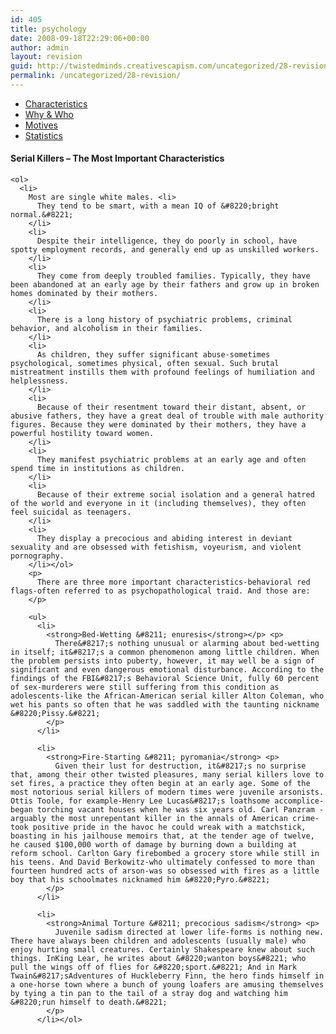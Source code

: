 ```yaml
---
id: 405
title: psychology
date: 2008-09-18T22:29:06+00:00
author: admin
layout: revision
guid: http://twistedminds.creativescapism.com/uncategorized/28-revision/
permalink: /uncategorized/28-revision/
---
```

<p class="dropcap-first">
  <ul id="navlist">
    <li id="active">
      <a href="/psychology/" id="current" title="10 most important characteristis">Characteristics</a>
    </li>
    <li>
      <a href="/psychology/why/" title="why do they kill and who are their victims">Why & Who</a>
    </li>
    <li>
      <a href="/psychology/motives/" title="discover what motivates serial killers">Motives</a>
    </li>
    <li>
      <a href="/psychology/statistics/" title="interesting serial killers statistics">Statistics</a>
    </li>
  </ul>
  
  <div class="body">
    <h4>
      Serial Killers &#8211; The Most Important Characteristics
    </h4>
    
    <ol>
      <li>
        Most are single white males. <li>
          They tend to be smart, with a mean IQ of &#8220;bright normal.&#8221;
        </li>
        <li>
          Despite their intelligence, they do poorly in school, have spotty employment records, and generally end up as unskilled workers.
        </li>
        <li>
          They come from deeply troubled families. Typically, they have been abandoned at an early age by their fathers and grow up in broken homes dominated by their mothers.
        </li>
        <li>
          There is a long history of psychiatric problems, criminal behavior, and alcoholism in their families.
        </li>
        <li>
          As children, they suffer significant abuse-sometimes psychological, sometimes physical, often sexual. Such brutal mistreatment instills them with profound feelings of humiliation and helplessness.
        </li>
        <li>
          Because of their resentment toward their distant, absent, or abusive fathers, they have a great deal of trouble with male authority figures. Because they were dominated by their mothers, they have a powerful hostility toward women.
        </li>
        <li>
          They manifest psychiatric problems at an early age and often spend time in institutions as children.
        </li>
        <li>
          Because of their extreme social isolation and a general hatred of the world and everyone in it (including themselves), they often feel suicidal as teenagers.
        </li>
        <li>
          They display a precocious and abiding interest in deviant sexuality and are obsessed with fetishism, voyeurism, and violent pornography.
        </li></ol> 
        <p>
          There are three more important characteristics-behavioral red flags-often referred to as psychopathological traid. And those are:
        </p>
        
        <ul>
          <li>
            <strong>Bed-Wetting &#8211; enuresis</strong></p> <p>
              There&#8217;s nothing unusual or alarming about bed-wetting in itself; it&#8217;s a common phenomenon among little children. When the problem persists into puberty, however, it may well be a sign of significant and even dangerous emotional disturbance. According to the findings of the FBI&#8217;s Behavioral Science Unit, fully 60 percent of sex-murderers were still suffering from this condition as adolescents-like the African-American serial killer Alton Coleman, who wet his pants so often that he was saddled with the taunting nickname &#8220;Pissy.&#8221;
            </p>
          </li>
          
          <li>
            <strong>Fire-Starting &#8211; pyromania</strong> <p>
              Given their lust for destruction, it&#8217;s no surprise that, among their other twisted pleasures, many serial killers love to set fires, a practice they often begin at an early age. Some of the most notorious serial killers of modern times were juvenile arsonists. Ottis Toole, for example-Henry Lee Lucas&#8217;s loathsome accomplice-began torching vacant houses when he was six years old. Carl Panzram -arguably the most unrepentant killer in the annals of American crime-took positive pride in the havoc he could wreak with a matchstick, boasting in his jailhouse memoirs that, at the tender age of twelve, he caused $100,000 worth of damage by burning down a building at reform school. Carlton Gary firebombed a grocery store while still in his teens. And David Berkowitz-who ultimately confessed to more than fourteen hundred acts of arson-was so obsessed with fires as a little boy that his schoolmates nicknamed him &#8220;Pyro.&#8221;
            </p>
          </li>
          
          <li>
            <strong>Animal Torture &#8211; precocious sadism</strong> <p>
              Juvenile sadism directed at lower life-forms is nothing new. There have always been children and adolescents (usually male) who enjoy hurting small creatures. Certainly Shakespeare knew about such things. InKing Lear, he writes about &#8220;wanton boys&#8221; who pull the wings off of flies for &#8220;sport.&#8221; And in Mark Twain&#8217;sAdventures of Huckleberry Finn, the hero finds himself in a one-horse town where a bunch of young loafers are amusing themselves by tying a tin pan to the tail of a stray dog and watching him &#8220;run himself to death.&#8221;
            </p>
          </li></ol>